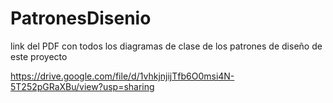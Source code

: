 # PatronesDisenio

link del PDF con todos los diagramas de clase de los patrones de diseño de este proyecto

https://drive.google.com/file/d/1vhkjnjijTfb6O0msi4N-5T252pGRaXBu/view?usp=sharing
